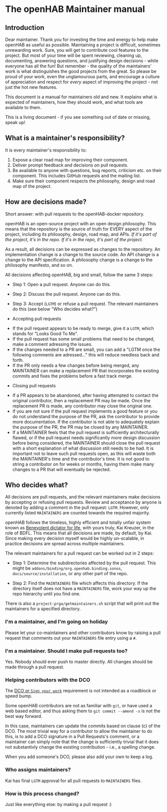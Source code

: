 # The openHAB Maintainer manual

## Introduction

Dear maintainer. Thank you for investing the time and energy to help
make openHAB as useful as possible. Maintaining a project is difficult,
sometimes unrewarding work. Sure, you will get to contribute cool
features to the project. But most of your time will be spent reviewing,
cleaning up, documenting, answering questions, and justifying design
decisions - while everyone has all the fun! But remember - the quality
of the maintainers' work is what distinguishes the good projects from
the great. So please be proud of your work, even the unglamourous parts,
and encourage a culture of appreciation and respect for *every* aspect
of improving the project - not just the hot new features.

This document is a manual for maintainers old and new. It explains what
is expected of maintainers, how they should work, and what tools are
available to them.

This is a living document - if you see something out of date or missing,
speak up!

## What is a maintainer's responsibility?

It is every maintainer's responsibility to:

1. Expose a clear road map for improving their component.
2. Deliver prompt feedback and decisions on pull requests.
3. Be available to anyone with questions, bug reports, criticism etc.
  on their component. This includes GitHub requests and the mailing
  list.
4. Make sure their component respects the philosophy, design and
  road map of the project.

## How are decisions made?

Short answer: with pull requests to the openHAB-docker repository.

openHAB is an open-source project with an open design philosophy. This
means that the repository is the source of truth for EVERY aspect of the
project, including its philosophy, design, road map, and APIs. *If it's
part of the project, it's in the repo. If it's in the repo, it's part of
the project.*

As a result, all decisions can be expressed as changes to the
repository. An implementation change is a change to the source code. An
API change is a change to the API specification. A philosophy change is
a change to the philosophy manifesto, and so on.

All decisions affecting openHAB, big and small, follow the same 3 steps:

* Step 1: Open a pull request. Anyone can do this.

* Step 2: Discuss the pull request. Anyone can do this.

* Step 3: Accept (`LGTM`) or refuse a pull request. The relevant maintainers do 
this (see below "Who decides what?")
 + Accepting pull requests
  - If the pull request appears to be ready to merge, give it a `LGTM`, which
    stands for "Looks Good To Me".
  - If the pull request has some small problems that need to be changed, make
    a comment adressing the issues.
  - If the changes needed to a PR are small, you can add a "LGTM once the
    following comments are adressed..." this will reduce needless back and
    forth.
  - If the PR only needs a few changes before being merged, any MAINTAINER can
    make a replacement PR that incorporates the existing commits and fixes the
    problems before a fast track merge.
 + Closing pull requests
  - If a PR appears to be abandoned, after having attempted to contact the
    original contributor, then a replacement PR may be made.  Once the
    replacement PR is made, any contributor may close the original one.
  - If you are not sure if the pull request implements a good feature or you
    do not understand the purpose of the PR, ask the contributor to provide
    more documentation.  If the contributor is not able to adequately explain
    the purpose of the PR, the PR may be closed by any MAINTAINER.
  - If a MAINTAINER feels that the pull request is sufficiently architecturally
    flawed, or if the pull request needs significantly more design discussion
    before being considered, the MAINTAINER should close the pull request with
    a short explanation of what discussion still needs to be had.  It is
    important not to leave such pull requests open, as this will waste both the
    MAINTAINER's time and the contributor's time.  It is not good to string a
    contributor on for weeks or months, having them make many changes to a PR
    that will eventually be rejected.

## Who decides what?

All decisions are pull requests, and the relevant maintainers make
decisions by accepting or refusing pull requests. Review and acceptance
by anyone is denoted by adding a comment in the pull request: `LGTM`.
However, only currently listed `MAINTAINERS` are counted towards the
required majority.

openHAB follows the timeless, highly efficient and totally unfair system
known as [Benevolent dictator for
life](http://en.wikipedia.org/wiki/Benevolent_Dictator_for_Life), with
yours truly, Kai Kreuzer, in the role of BDFL. This means that all
decisions are made, by default, by Kai. Since making every decision
myself would be highly un-scalable, in practice decisions are spread
across multiple maintainers.

The relevant maintainers for a pull request can be worked out in 2 steps:

* Step 1: Determine the subdirectories affected by the pull request. This
  might be `addons/binding/org.openhab.binding.sonos`, 
  `docs/source/installation`, or any other part of the repo.

* Step 2: Find the `MAINTAINERS` file which affects this directory. If the
  directory itself does not have a `MAINTAINERS` file, work your way up
  the repo hierarchy until you find one.

There is also a `project-prga/getmaintainers.sh` script that will print out the 
maintainers for a specified directory.

### I'm a maintainer, and I'm going on holiday

Please let your co-maintainers and other contributors know by raising a pull
request that comments out your `MAINTAINERS` file entry using a `#`.

### I'm a maintainer. Should I make pull requests too?

Yes. Nobody should ever push to master directly. All changes should be
made through a pull request.

### Helping contributors with the DCO

The [DCO or `Sign your work`](
https://github.com/openhab/openhab-docker/blob/master/CONTRIBUTING.md#sign-your-work)
requirement is not intended as a roadblock or speed bump.

Some openHAB contributors are not as familiar with `git`, or have used a web based
editor, and thus asking them to `git commit --amend -s` is not the best way forward.

In this case, maintainers can update the commits based on clause (c) of the DCO. The
most trivial way for a contributor to allow the maintainer to do this, is to add
a DCO signature in a Pull Requests's comment, or a maintainer can simply note that
the change is sufficiently trivial that it does not substantivly change the existing
contribution - i.e., a spelling change.

When you add someone's DCO, please also add your own to keep a log.

### Who assigns maintainers?

Kai has final `LGTM` approval for all pull requests to `MAINTAINERS` files.

### How is this process changed?

Just like everything else: by making a pull request :)

